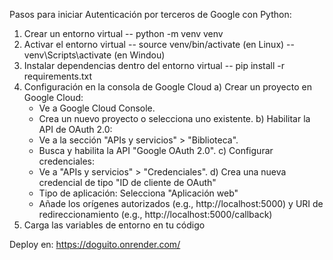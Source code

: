 Pasos para iniciar Autenticación por terceros de Google con Python:

1. Crear un entorno virtual
   -- python -m venv venv
2. Activar el entorno virtual
  -- source venv/bin/activate (en Linux)
  -- venv\Scripts\activate (en Windou)
3. Instalar dependencias dentro del entorno virtual
  -- pip install -r requirements.txt
4. Configuración en la consola de Google Cloud
  a) Crear un proyecto en Google Cloud:
     - Ve a Google Cloud Console.
     - Crea un nuevo proyecto o selecciona uno existente.
  b) Habilitar la API de OAuth 2.0:
     - Ve a la sección "APIs y servicios" > "Biblioteca".
     - Busca y habilita la API "Google OAuth 2.0".
  c) Configurar credenciales:
      - Ve a "APIs y servicios" > "Credenciales".
  d) Crea una nueva credencial de tipo "ID de cliente de OAuth"
      - Tipo de aplicación: Selecciona "Aplicación web"
      - Añade los orígenes autorizados (e.g., http://localhost:5000) y URI de redireccionamiento (e.g., http://localhost:5000/callback)
5. Carga las variables de entorno en tu código


Deploy en: https://doguito.onrender.com/
